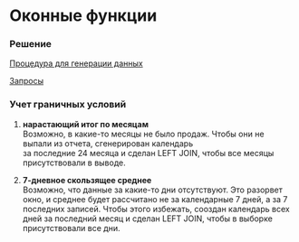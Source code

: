 # Оконные функции

### Решение

[Процедура для генерации данных](https://github.com/elisad5791/otus-mysql/blob/main/hw15/procedure.sql)

[Запросы](https://github.com/elisad5791/otus-mysql/blob/main/hw15/queries.sql)

### Учет граничных условий

1. **нарастающий итог по месяцам**  
Возможно, в какие-то месяцы не было продаж. Чтобы они не выпали из отчета, сгенерирован календарь  
за последние 24 месяца и сделан LEFT JOIN, чтобы все месяцы присутствовали в выводе.

2. **7-дневное скользящее среднее**  
Возможно, что данные за какие-то дни отсутствуют. Это разорвет окно, и среднее будет рассчитано не за календарные 7 дней, а за 7 последних записей.
Чтобы этого избежать, сооздан календарь всех дней за последний месяц и сделан LEFT JOIN, чтобы в выборке присутствовали все дни.